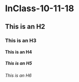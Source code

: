 # InClass-10-11-18
## This is an H2
### This is an H3
#### This is an H4
##### This is an H5
###### This is an H6